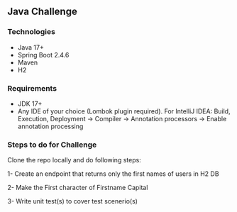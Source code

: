 Java Challenge
----------

### Technologies

- Java 17+
- Spring Boot 2.4.6
- Maven
- H2

### Requirements

- JDK 17+
- Any IDE of your choice (Lombok plugin required). For IntelliJ IDEA: Build, Execution, Deployment -> Compiler -> Annotation processors -> Enable annotation processing

### Steps to do for Challenge
Clone the repo locally and do following steps:

1- Create an endpoint that returns only the first names of users in H2 DB

2- Make the First character of Firstname Capital

3- Write unit test(s) to cover test scenerio(s)
